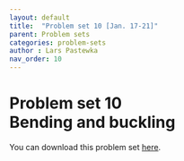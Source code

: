 ```yaml
---
layout: default
title:  "Problem set 10 [Jan. 17-21]"
parent: Problem sets
categories: problem-sets
author : Lars Pastewka
nav_order: 10
---
```


# Problem set 10 <br/> Bending and buckling

You can download this problem set [here](exercise_10_students.pdf).
